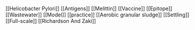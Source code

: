 [[Helicobacter Pylori]]
[[Antigens]]
[[Melittin]]
[[Vaccine]]
[[Epitope]]
[[Wastewater]]
[[Model]]
[[practice]]
[[Aerobic granular sludge]]
[[Settling]]
[[Full-scale]]
[[Richardson And Zaki]]

